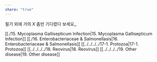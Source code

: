 ```yaml
---
share: "true"
---
```

필기 외에 거의 X
좀만 기다렸다 보세요,,

[[./15. Mycoplasma  Gallisepticum Infection|15. Mycoplasma  Gallisepticum Infection]]
[[./16. Enterobacteriaceae & Salmonellasis|16. Enterobacteriaceae & Salmonellasis]]
[[../../../../17-1. Protozoa|17-1. Protozoa]]
[[../../../../18. Reovirus|18. Reovirus]]
[[../../../../19. Other disease|19. Other disease]]
